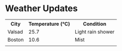 # Weather Updates

<!-- WEATHER-UPDATE-START -->
<table><tr><th>City</th><th>Temperature (°C)</th><th>Condition</th></tr><tr><td>Valsad</td><td>25.7</td><td>Light rain shower</td></tr><tr><td>Boston</td><td>10.6</td><td>Mist</td></tr><tr><td></td><td></td><td></td></tr></table>
<!-- WEATHER-UPDATE-END -->

